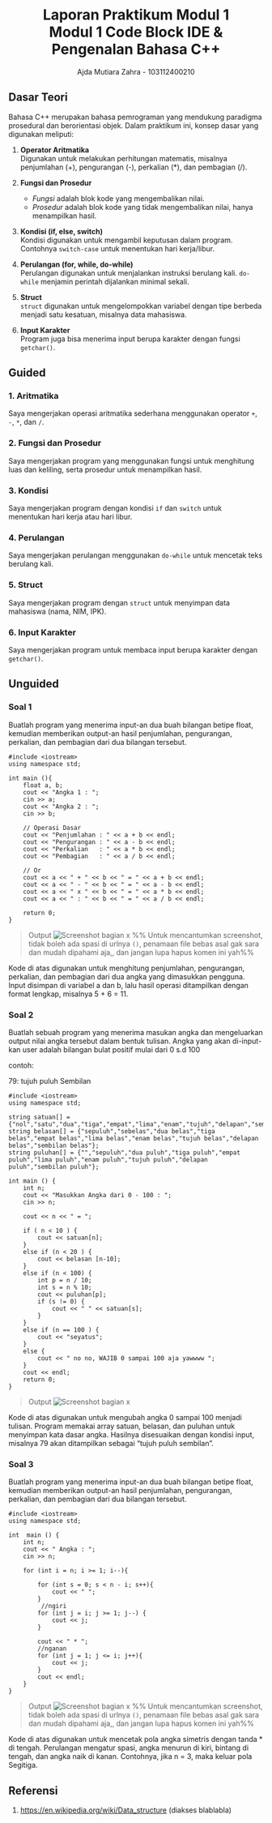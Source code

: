 # <h1 align="center">Laporan Praktikum Modul 1 <br> Modul 1 Code Block IDE & Pengenalan Bahasa C++ </h1>
<p align="center">Ajda Mutiara Zahra - 103112400210</p>

## Dasar Teori
Bahasa C++ merupakan bahasa pemrograman yang mendukung paradigma prosedural dan berorientasi objek. Dalam praktikum ini, konsep dasar yang digunakan meliputi:

1. **Operator Aritmatika**  
   Digunakan untuk melakukan perhitungan matematis, misalnya penjumlahan (+), pengurangan (-), perkalian (*), dan pembagian (/).
   
2. **Fungsi dan Prosedur**  
   - *Fungsi* adalah blok kode yang mengembalikan nilai.  
   - *Prosedur* adalah blok kode yang tidak mengembalikan nilai, hanya menampilkan hasil.
     
3. **Kondisi (if, else, switch)**  
   Kondisi digunakan untuk mengambil keputusan dalam program. Contohnya `switch-case` untuk menentukan hari kerja/libur.

4. **Perulangan (for, while, do-while)**  
   Perulangan digunakan untuk menjalankan instruksi berulang kali. `do-while` menjamin perintah dijalankan minimal sekali.

5. **Struct**  
   `struct` digunakan untuk mengelompokkan variabel dengan tipe berbeda menjadi satu kesatuan, misalnya data mahasiswa.

6. **Input Karakter**  
   Program juga bisa menerima input berupa karakter dengan fungsi `getchar()`. 

## Guided

### 1. Aritmatika
Saya mengerjakan operasi aritmatika sederhana menggunakan operator `+`, `-`, `*`, dan `/`.

### 2. Fungsi dan Prosedur
Saya mengerjakan program yang menggunakan fungsi untuk menghitung luas dan keliling, serta prosedur untuk menampilkan hasil.

### 3. Kondisi
Saya mengerjakan program dengan kondisi `if` dan `switch` untuk menentukan hari kerja atau hari libur.

### 4. Perulangan
Saya mengerjakan perulangan menggunakan `do-while` untuk mencetak teks berulang kali.

### 5. Struct
Saya mengerjakan program dengan `struct` untuk menyimpan data mahasiswa (nama, NIM, IPK).

### 6. Input Karakter
Saya mengerjakan program untuk membaca input berupa karakter dengan `getchar()`.


## Unguided

### Soal 1

Buatlah program yang menerima input-an dua buah bilangan betipe float, kemudian memberikan output-an hasil penjumlahan, pengurangan, perkalian, dan pembagian dari dua bilangan tersebut.

```
#include <iostream>
using namespace std; 

int main (){
    float a, b;
    cout << "Angka 1 : ";
    cin >> a;
    cout << "Angka 2 : ";
    cin >> b;

    // Operasi Dasar
    cout << "Penjumlahan : " << a + b << endl;
    cout << "Pengurangan : " << a - b << endl;
    cout << "Perkalian   : " << a * b << endl;
    cout << "Pembagian   : " << a / b << endl;

    // Or    
    cout << a << " + " << b << " = " << a + b << endl;
    cout << a << " - " << b << " = " << a - b << endl;
    cout << a << " x " << b << " = " << a * b << endl;
    cout << a << " : " << b << " = " << a / b << endl;

    return 0;
}
```

> Output
> ![Screenshot bagian x](images/OUPUT1)
> %% Untuk mencantumkan screenshot, tidak boleh ada spasi di urlnya `()`, penamaan file bebas asal gak sara dan mudah dipahami aja,, dan jangan lupa hapus komen ini yah%%

Kode di atas digunakan untuk menghitung penjumlahan, pengurangan, perkalian, dan pembagian dari dua angka yang dimasukkan pengguna. Input disimpan di variabel a dan b, lalu hasil operasi ditampilkan dengan format lengkap, misalnya 5 + 6 = 11.

### Soal 2

Buatlah sebuah program yang menerima masukan angka dan mengeluarkan output nilai angka tersebut dalam bentuk tulisan. Angka yang akan di-input-kan user adalah bilangan bulat positif mulai dari 0 s.d 100

contoh:

79: tujuh puluh Sembilan


```
#include <iostream> 
using namespace std;

string satuan[] = {"nol","satu","dua","tiga","empat","lima","enam","tujuh","delapan","sembilan"};
string belasan[] = {"sepuluh","sebelas","dua belas","tiga belas","empat belas","lima belas","enam belas","tujuh belas","delapan belas","sembilan belas"};
string puluhan[] = {"","sepuluh","dua puluh","tiga puluh","empat puluh","lima puluh","enam puluh","tujuh puluh","delapan puluh","sembilan puluh"};

int main () {
    int n;
    cout << "Masukkan Angka dari 0 - 100 : ";
    cin >> n;

    cout << n << " = ";

    if ( n < 10 ) {
        cout << satuan[n];
    }
    else if (n < 20 ) {
        cout << belasan [n-10];
    }
    else if (n < 100) {
        int p = n / 10; 
        int s = n % 10; 
        cout << puluhan[p];
        if (s != 0) {
            cout << " " << satuan[s];
        }
    }
    else if (n == 100 ) {
        cout << "seyatus";
    }
    else {
        cout << " no no, WAJIB 0 sampai 100 aja yawwww ";
    }
    cout << endl;
    return 0;
}
```

> Output
> ![Screenshot bagian x](output/screenshot_soal2A.png)

Kode di atas digunakan untuk mengubah angka 0 sampai 100 menjadi tulisan. Program memakai array satuan, belasan, dan puluhan untuk menyimpan kata dasar angka. Hasilnya disesuaikan dengan kondisi input, misalnya 79 akan ditampilkan sebagai “tujuh puluh sembilan”.

### Soal 3

Buatlah program yang menerima input-an dua buah bilangan betipe float, kemudian memberikan output-an hasil penjumlahan, pengurangan, perkalian, dan pembagian dari dua bilangan tersebut.

```
#include <iostream>
using namespace std; 

int  main () {
    int n;
    cout << " Angka : ";
    cin >> n;

    for (int i = n; i >= 1; i--){

        for (int s = 0; s < n - i; s++){
            cout << " ";
        }
         //ngiri
        for (int j = i; j >= 1; j--) {
            cout << j;
        }

        cout << " * ";
        //nganan
        for (int j = 1; j <= i; j++){
            cout << j;
        } 
        cout << endl;
    }
}
```

> Output
> ![Screenshot bagian x](output/screenshot_soal1.png)
> %% Untuk mencantumkan screenshot, tidak boleh ada spasi di urlnya `()`, penamaan file bebas asal gak sara dan mudah dipahami aja,, dan jangan lupa hapus komen ini yah%%

Kode di atas digunakan untuk mencetak pola angka simetris dengan tanda * di tengah. Perulangan mengatur spasi, angka menurun di kiri, bintang di tengah, dan angka naik di kanan. Contohnya, jika n = 3, maka keluar pola Segitiga.

## Referensi

1. https://en.wikipedia.org/wiki/Data_structure (diakses blablabla)

